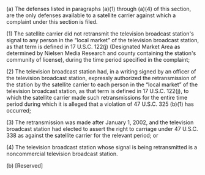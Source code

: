 (a) The defenses listed in paragraphs (a)(1) through (a)(4) of this section, are the only defenses available to a satellite carrier against which a complaint under this section is filed.

(1) The satellite carrier did not retransmit the television broadcast station's signal to any person in the “local market” of the television broadcast station, as that term is defined in 17 U.S.C. 122(j) (Designated Market Area as determined by Nielsen Media Research and county containing the station's community of license), during the time period specified in the complaint;

(2) The television broadcast station had, in a writing signed by an officer of the television broadcast station, expressly authorized the retransmission of the station by the satellite carrier to each person in the “local market” of the television broadcast station, as that term is defined in 17 U.S.C. 122(j), to which the satellite carrier made such retransmissions for the entire time period during which it is alleged that a violation of 47 U.S.C. 325 (b)(1) has occurred;

(3) The retransmission was made after January 1, 2002, and the television broadcast station had elected to assert the right to carriage under 47 U.S.C. 338 as against the satellite carrier for the relevant period; or

(4) The television broadcast station whose signal is being retransmitted is a noncommercial television broadcast station.

(b) [Reserved]

